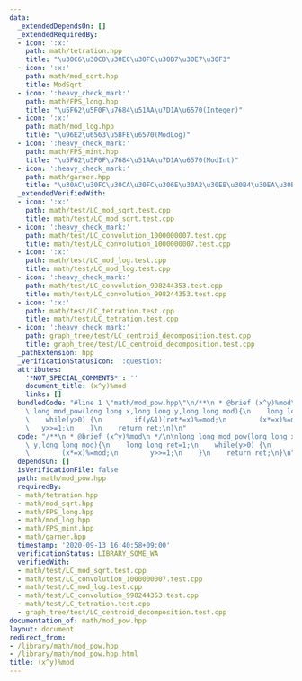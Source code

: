 ```yaml
---
data:
  _extendedDependsOn: []
  _extendedRequiredBy:
  - icon: ':x:'
    path: math/tetration.hpp
    title: "\u30C6\u30C8\u30EC\u30FC\u30B7\u30E7\u30F3"
  - icon: ':x:'
    path: math/mod_sqrt.hpp
    title: ModSqrt
  - icon: ':heavy_check_mark:'
    path: math/FPS_long.hpp
    title: "\u5F62\u5F0F\u7684\u51AA\u7D1A\u6570(Integer)"
  - icon: ':x:'
    path: math/mod_log.hpp
    title: "\u96E2\u6563\u5BFE\u6570(ModLog)"
  - icon: ':heavy_check_mark:'
    path: math/FPS_mint.hpp
    title: "\u5F62\u5F0F\u7684\u51AA\u7D1A\u6570(ModInt)"
  - icon: ':heavy_check_mark:'
    path: math/garner.hpp
    title: "\u30AC\u30FC\u30CA\u30FC\u306E\u30A2\u30EB\u30B4\u30EA\u30BA\u30E0"
  _extendedVerifiedWith:
  - icon: ':x:'
    path: math/test/LC_mod_sqrt.test.cpp
    title: math/test/LC_mod_sqrt.test.cpp
  - icon: ':heavy_check_mark:'
    path: math/test/LC_convolution_1000000007.test.cpp
    title: math/test/LC_convolution_1000000007.test.cpp
  - icon: ':x:'
    path: math/test/LC_mod_log.test.cpp
    title: math/test/LC_mod_log.test.cpp
  - icon: ':heavy_check_mark:'
    path: math/test/LC_convolution_998244353.test.cpp
    title: math/test/LC_convolution_998244353.test.cpp
  - icon: ':x:'
    path: math/test/LC_tetration.test.cpp
    title: math/test/LC_tetration.test.cpp
  - icon: ':heavy_check_mark:'
    path: graph_tree/test/LC_centroid_decomposition.test.cpp
    title: graph_tree/test/LC_centroid_decomposition.test.cpp
  _pathExtension: hpp
  _verificationStatusIcon: ':question:'
  attributes:
    '*NOT_SPECIAL_COMMENTS*': ''
    document_title: (x^y)%mod
    links: []
  bundledCode: "#line 1 \"math/mod_pow.hpp\"\n/**\n * @brief (x^y)%mod\n */\n\nlong\
    \ long mod_pow(long long x,long long y,long long mod){\n    long long ret=1;\n\
    \    while(y>0) {\n        if(y&1)(ret*=x)%=mod;\n        (x*=x)%=mod;\n     \
    \   y>>=1;\n    }\n    return ret;\n}\n"
  code: "/**\n * @brief (x^y)%mod\n */\n\nlong long mod_pow(long long x,long long\
    \ y,long long mod){\n    long long ret=1;\n    while(y>0) {\n        if(y&1)(ret*=x)%=mod;\n\
    \        (x*=x)%=mod;\n        y>>=1;\n    }\n    return ret;\n}\n"
  dependsOn: []
  isVerificationFile: false
  path: math/mod_pow.hpp
  requiredBy:
  - math/tetration.hpp
  - math/mod_sqrt.hpp
  - math/FPS_long.hpp
  - math/mod_log.hpp
  - math/FPS_mint.hpp
  - math/garner.hpp
  timestamp: '2020-09-13 16:40:58+09:00'
  verificationStatus: LIBRARY_SOME_WA
  verifiedWith:
  - math/test/LC_mod_sqrt.test.cpp
  - math/test/LC_convolution_1000000007.test.cpp
  - math/test/LC_mod_log.test.cpp
  - math/test/LC_convolution_998244353.test.cpp
  - math/test/LC_tetration.test.cpp
  - graph_tree/test/LC_centroid_decomposition.test.cpp
documentation_of: math/mod_pow.hpp
layout: document
redirect_from:
- /library/math/mod_pow.hpp
- /library/math/mod_pow.hpp.html
title: (x^y)%mod
---
```

